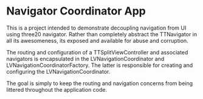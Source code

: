 # Navigator Coordinator App

This is a project intended to demonstrate decoupling navigation from UI using three20 navigator.  Rather than completely abstract the TTNavigator in all its awesomeness, its exposed and available for abuse and corruption.  

The routing and configuration of a TTSplitViewController and associated navigators is encapsulated in the LVNavigationCoordinator and LVNavigationCoordinatorFactory.  The latter is responsible for creating and configuring the LVNavigationCoordinator.

The goal is simply to keep the routing and navigation concerns from being littered throughout the application code.  
